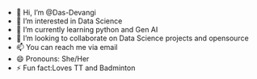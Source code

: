 - 👋 Hi, I’m @Das-Devangi
- 👀 I’m interested in Data Science
- 🌱 I’m currently learning python and Gen AI
- 💞️ I’m looking to collaborate on Data Science projects and opensource
- 📫 You can reach me via email
- 😄 Pronouns: She/Her
- ⚡ Fun fact:Loves TT and Badminton

<!---
Das-Devangi/Das-Devangi is a ✨ special ✨ repository because its `README.md` (this file) appears on your GitHub profile.
You can click the Preview link to take a look at your changes.
--->
